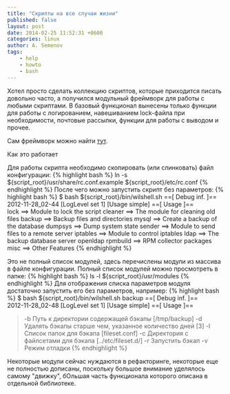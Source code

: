 ```yaml
---
title: "Скрипты на все случаи жизни"
published: false
layout: post
date: 2014-02-25 11:52:31 +0600
categories: linux
author: A. Semenov
tags: 
    - help
    - howto
    - bash
---
```


Хотел просто сделать коллекцию скриптов, которые приходится писать довольно часто, а получился модульный фреймворк для работы с любыми скриптами. В базовый функционал вынесены только функции для работы с логированием, навешиванием lock-файла при необходимости, почтовые рассылки, функции для работы с выводом и прочее.

<!--more-->

Сам фреймворк можно найти [тут][link01].

Как это работает

Для работы скрипта необходимо скопировать (или слинковать) файл конфигурации:
{% highlight bash %}
ln -s ${script_root}/usr/share/rc.conf.example ${script_root}/etc/rc.conf
{% endhighlight %}
После чего можно запустить скрипт без параметров:
{% highlight bash %}
$ bash ${script_root}/bin/wilshell.sh 
==[ Debug inf. ]==  
    2012-11-28_02-44 [LogLevel set 1] [Usage simple]
==[ Usage ]==   
    lock     ==> Module to lock the script
    cleaner  ==> The module for cleaning old files
    backup   ==> Backup files and directories
    mysql    ==> Create a backup of the database
    dumpsys  ==> Dump system state
    sender   ==> Module to send files to a remote server
    iptables     ==> Module to control iptables
    ldap     ==> The backup database server openldap
    rpmbuild     ==> RPM collector packages
    misc     ==> Other Features
{% endhighlight %}

Это не полный список модулей, здесь перечислены модули из массива в файле конфигурации. Полный список модулей можно просмотреть в папке:
{% highlight bash %}
ls -l ${script_root}/usr/modules
{% endhighlight %}
Для отображения списка параметров модуля достаточно запустить его без параметров, например:
{% highlight bash %}
$ bash ${script_root}/bin/wilshell.sh backup
==[ Debug inf. ]==  
    2012-11-28_02-48 [LogLevel set 1] [Usage simple]
==[ Usage ]==   
> -b  Путь к директории содержащей бэкапы [/tmp/backup]
> -d  Удалять бэкапы старше чем, указанное количество дней [3]
> -l  Список папок для бэкапа [fileset.conf]
> -c  Директория с файлсетами для бэкапа [../etc/fileset.d/]
> -r  Запустить бэкап
> -v  Режим отладки
{% endhighlight %}

Некоторые модули сейчас нуждаются в рефакторинге, некоторые еще не полностью дописаны, поскольку большое внимание уделялось самому "движку", бОльшая часть функционала которого описана в  отдельной библиотеке.


[link01]: https://github.com/wilful/root-shell
